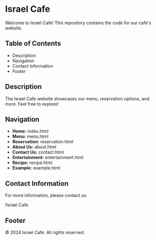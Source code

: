 # Israel Cafe

Welcome to Israel Cafe! This repository contains the code for our cafe's website.

## Table of Contents
- Description
- Navigation
- Contact Information
- Footer

## Description
The Israel Cafe website showcases our menu, reservation options, and more. Feel free to explore!

## Navigation
- **Home:** index.html
- **Menu:** menu.html
- **Reservation:** reservation.html
- **About Us:** about.html
- **Contact Us:** contact.html
- **Entertainment:** entertainment.html
- **Recipe:** recipe.html
- **Example:** example.html

## Contact Information
For more information, please contact us.

!Israel Cafe

## Footer
© 2024 Israel Cafe. All rights reserved.
